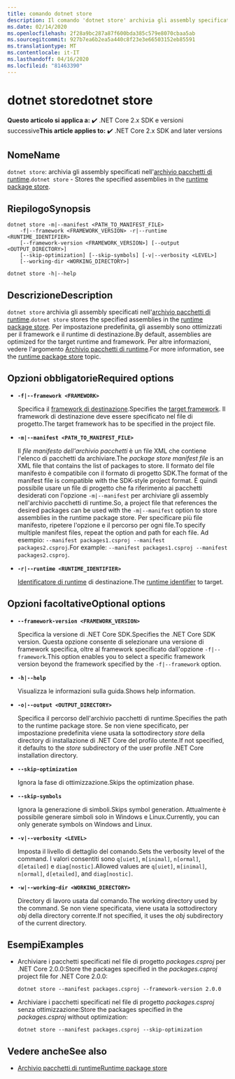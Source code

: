 ```yaml
---
title: comando dotnet store
description: Il comando 'dotnet store' archivia gli assembly specificati nell'archivio pacchetti di runtime.
ms.date: 02/14/2020
ms.openlocfilehash: 2f28a9bc287a87f600bda385c579e8070cbaa5ab
ms.sourcegitcommit: 927b7ea6b2ea5a440c8f23e3e66503152eb85591
ms.translationtype: MT
ms.contentlocale: it-IT
ms.lasthandoff: 04/16/2020
ms.locfileid: "81463390"
---
```

# <a name="dotnet-store"></a><span data-ttu-id="63904-103">dotnet store</span><span class="sxs-lookup"><span data-stu-id="63904-103">dotnet store</span></span>

<span data-ttu-id="63904-104">**Questo articolo si applica a:** ✔️ .NET Core 2.x SDK e versioni successive</span><span class="sxs-lookup"><span data-stu-id="63904-104">**This article applies to:** ✔️ .NET Core 2.x SDK and later versions</span></span>

## <a name="name"></a><span data-ttu-id="63904-105">Nome</span><span class="sxs-lookup"><span data-stu-id="63904-105">Name</span></span>

<span data-ttu-id="63904-106">`dotnet store`: archivia gli assembly specificati nell'[archivio pacchetti di runtime](../deploying/runtime-store.md).</span><span class="sxs-lookup"><span data-stu-id="63904-106">`dotnet store` - Stores the specified assemblies in the [runtime package store](../deploying/runtime-store.md).</span></span>

## <a name="synopsis"></a><span data-ttu-id="63904-107">Riepilogo</span><span class="sxs-lookup"><span data-stu-id="63904-107">Synopsis</span></span>

```dotnetcli
dotnet store -m|--manifest <PATH_TO_MANIFEST_FILE>
    -f|--framework <FRAMEWORK_VERSION> -r|--runtime <RUNTIME_IDENTIFIER>
    [--framework-version <FRAMEWORK_VERSION>] [--output <OUTPUT_DIRECTORY>]
    [--skip-optimization] [--skip-symbols] [-v|--verbosity <LEVEL>]
    [--working-dir <WORKING_DIRECTORY>]

dotnet store -h|--help
```

## <a name="description"></a><span data-ttu-id="63904-108">Descrizione</span><span class="sxs-lookup"><span data-stu-id="63904-108">Description</span></span>

<span data-ttu-id="63904-109">`dotnet store` archivia gli assembly specificati nell'[archivio pacchetti di runtime](../deploying/runtime-store.md).</span><span class="sxs-lookup"><span data-stu-id="63904-109">`dotnet store` stores the specified assemblies in the [runtime package store](../deploying/runtime-store.md).</span></span> <span data-ttu-id="63904-110">Per impostazione predefinita, gli assembly sono ottimizzati per il framework e il runtime di destinazione.</span><span class="sxs-lookup"><span data-stu-id="63904-110">By default, assemblies are optimized for the target runtime and framework.</span></span> <span data-ttu-id="63904-111">Per altre informazioni, vedere l'argomento [Archivio pacchetti di runtime](../deploying/runtime-store.md).</span><span class="sxs-lookup"><span data-stu-id="63904-111">For more information, see the [runtime package store](../deploying/runtime-store.md) topic.</span></span>

## <a name="required-options"></a><span data-ttu-id="63904-112">Opzioni obbligatorie</span><span class="sxs-lookup"><span data-stu-id="63904-112">Required options</span></span>

- **`-f|--framework <FRAMEWORK>`**

  <span data-ttu-id="63904-113">Specifica il [framework di destinazione](../../standard/frameworks.md).</span><span class="sxs-lookup"><span data-stu-id="63904-113">Specifies the [target framework](../../standard/frameworks.md).</span></span> <span data-ttu-id="63904-114">Il framework di destinazione deve essere specificato nel file di progetto.</span><span class="sxs-lookup"><span data-stu-id="63904-114">The target framework has to be specified in the project file.</span></span>

- **`-m|--manifest <PATH_TO_MANIFEST_FILE>`**

  <span data-ttu-id="63904-115">Il *file manifesto dell'archivio pacchetti* è un file XML che contiene l'elenco di pacchetti da archiviare.</span><span class="sxs-lookup"><span data-stu-id="63904-115">The *package store manifest file* is an XML file that contains the list of packages to store.</span></span> <span data-ttu-id="63904-116">Il formato del file manifesto è compatibile con il formato di progetto SDK.</span><span class="sxs-lookup"><span data-stu-id="63904-116">The format of the manifest file is compatible with the SDK-style project format.</span></span> <span data-ttu-id="63904-117">È quindi possibile usare un file di progetto che fa riferimento ai pacchetti desiderati con l'opzione `-m|--manifest` per archiviare gli assembly nell'archivio pacchetti di runtime.</span><span class="sxs-lookup"><span data-stu-id="63904-117">So, a project file that references the desired packages can be used with the `-m|--manifest` option to store assemblies in the runtime package store.</span></span> <span data-ttu-id="63904-118">Per specificare più file manifesto, ripetere l'opzione e il percorso per ogni file.</span><span class="sxs-lookup"><span data-stu-id="63904-118">To specify multiple manifest files, repeat the option and path for each file.</span></span> <span data-ttu-id="63904-119">Ad esempio: `--manifest packages1.csproj --manifest packages2.csproj`.</span><span class="sxs-lookup"><span data-stu-id="63904-119">For example: `--manifest packages1.csproj --manifest packages2.csproj`.</span></span>

- **`-r|--runtime <RUNTIME_IDENTIFIER>`**

  <span data-ttu-id="63904-120">[Identificatore di runtime](../rid-catalog.md) di destinazione.</span><span class="sxs-lookup"><span data-stu-id="63904-120">The [runtime identifier](../rid-catalog.md) to target.</span></span>

## <a name="optional-options"></a><span data-ttu-id="63904-121">Opzioni facoltative</span><span class="sxs-lookup"><span data-stu-id="63904-121">Optional options</span></span>

- **`--framework-version <FRAMEWORK_VERSION>`**

  <span data-ttu-id="63904-122">Specifica la versione di .NET Core SDK.</span><span class="sxs-lookup"><span data-stu-id="63904-122">Specifies the .NET Core SDK version.</span></span> <span data-ttu-id="63904-123">Questa opzione consente di selezionare una versione di framework specifica, oltre al framework specificato dall'opzione `-f|--framework`.</span><span class="sxs-lookup"><span data-stu-id="63904-123">This option enables you to select a specific framework version beyond the framework specified by the `-f|--framework` option.</span></span>

- **`-h|--help`**

  <span data-ttu-id="63904-124">Visualizza le informazioni sulla guida.</span><span class="sxs-lookup"><span data-stu-id="63904-124">Shows help information.</span></span>

- **`-o|--output <OUTPUT_DIRECTORY>`**

  <span data-ttu-id="63904-125">Specifica il percorso dell'archivio pacchetti di runtime.</span><span class="sxs-lookup"><span data-stu-id="63904-125">Specifies the path to the runtime package store.</span></span> <span data-ttu-id="63904-126">Se non viene specificato, per impostazione predefinita viene usata la sottodirectory *store* della directory di installazione di .NET Core del profilo utente.</span><span class="sxs-lookup"><span data-stu-id="63904-126">If not specified, it defaults to the *store* subdirectory of the user profile .NET Core installation directory.</span></span>

- **`--skip-optimization`**

  <span data-ttu-id="63904-127">Ignora la fase di ottimizzazione.</span><span class="sxs-lookup"><span data-stu-id="63904-127">Skips the optimization phase.</span></span>

- **`--skip-symbols`**

  <span data-ttu-id="63904-128">Ignora la generazione di simboli.</span><span class="sxs-lookup"><span data-stu-id="63904-128">Skips symbol generation.</span></span> <span data-ttu-id="63904-129">Attualmente è possibile generare simboli solo in Windows e Linux.</span><span class="sxs-lookup"><span data-stu-id="63904-129">Currently, you can only generate symbols on Windows and Linux.</span></span>

- **`-v|--verbosity <LEVEL>`**

  <span data-ttu-id="63904-130">Imposta il livello di dettaglio del comando.</span><span class="sxs-lookup"><span data-stu-id="63904-130">Sets the verbosity level of the command.</span></span> <span data-ttu-id="63904-131">I valori consentiti sono `q[uiet]`, `m[inimal]`, `n[ormal]`, `d[etailed]` e `diag[nostic]`.</span><span class="sxs-lookup"><span data-stu-id="63904-131">Allowed values are `q[uiet]`, `m[inimal]`, `n[ormal]`, `d[etailed]`, and `diag[nostic]`.</span></span>

- **`-w|--working-dir <WORKING_DIRECTORY>`**

  <span data-ttu-id="63904-132">Directory di lavoro usata dal comando.</span><span class="sxs-lookup"><span data-stu-id="63904-132">The working directory used by the command.</span></span> <span data-ttu-id="63904-133">Se non viene specificata, viene usata la sottodirectory *obj* della directory corrente.</span><span class="sxs-lookup"><span data-stu-id="63904-133">If not specified, it uses the *obj* subdirectory of the current directory.</span></span>

## <a name="examples"></a><span data-ttu-id="63904-134">Esempi</span><span class="sxs-lookup"><span data-stu-id="63904-134">Examples</span></span>

- <span data-ttu-id="63904-135">Archiviare i pacchetti specificati nel file di progetto *packages.csproj* per .NET Core 2.0.0:</span><span class="sxs-lookup"><span data-stu-id="63904-135">Store the packages specified in the *packages.csproj* project file for .NET Core 2.0.0:</span></span>

  ```dotnetcli
  dotnet store --manifest packages.csproj --framework-version 2.0.0
  ```

- <span data-ttu-id="63904-136">Archiviare i pacchetti specificati nel file di progetto *packages.csproj* senza ottimizzazione:</span><span class="sxs-lookup"><span data-stu-id="63904-136">Store the packages specified in the *packages.csproj* without optimization:</span></span>

  ```dotnetcli
  dotnet store --manifest packages.csproj --skip-optimization
  ```

## <a name="see-also"></a><span data-ttu-id="63904-137">Vedere anche</span><span class="sxs-lookup"><span data-stu-id="63904-137">See also</span></span>

- [<span data-ttu-id="63904-138">Archivio pacchetti di runtime</span><span class="sxs-lookup"><span data-stu-id="63904-138">Runtime package store</span></span>](../deploying/runtime-store.md)
